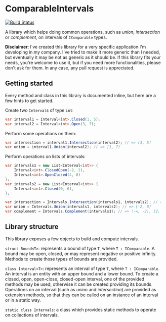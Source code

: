 # ComparableIntervals

[![Build Status](https://travis-ci.com/carlopantaleo/ComparableIntervals.svg?branch=master)](https://travis-ci.com/carlopantaleo/ComparableIntervals)

A library which helps doing common operations, such as _union_, _intersection_ or _complement_, on intervals of
`IComparable` types.

**Disclaimer**: I've created this library for a very specific application I'm developing in my company. I've tried to
make it more generic than I needed, but eventually it may be not as generic as it should be. If this library fits your
needs, you're welcome to use it, but if you need more functionalities, please don't ask for them. In any case, any
pull request is appreciated.


## Getting started

Every method and class in this library is documented inline, but here are a few hints to get started.

Create two `Interval`s of type `int`:
```c#
var interval1 = Interval<int>.Closed(1, 5);
var interval2 = Interval<int>.Open(3, 7);
```

Perform some operations on them:
```c#
var intersection = interval1.Intersection(interval2); // => (3, 5]
var union = interval1.Union(interval2); // => [1, 7)
```

Perform operations on lists of intervals:
```c#
var intervals1 = new List<Interval<int>> {
    Interval<int>.ClosedOpen(-2, 2),
    Interval<int>.OpenClosed(4, 8)
};
var intervals2 = new List<Interval<int>> {
    Interval<int>.Closed(0, 6),
};

var intersection = Intervals.Intersection(intervals1, intervals2); // => [0, 2), (4, 6]
var union = Intervals.Union(intervals1, intervals2); // => [-2, 8]
var complement = Intervals.Complement(intervals1); // => (-∞, -2), [2, 4], (8, ∞)
```

## Library structure

This library exposes a few objects to build and compute intervals.

`struct Bound<T>`: represents a bound of type `T`, where `T : IComparable`.
A bound may be open, closed, or may represent negative or positive infinity. Methods to create those types of bounds
are provided.

`class Interval<T>`: represents an interval of type `T`, where `T : IComparable`.
An interval is an entity with an upper bound and a lower bound. To create a closed, open, open-close, closed-open
interval, one of the provided methods may be used, otherwise it can be created providing its bounds.
Operations on an interval (such as _union_ and _intersection_) are provided as extension methods, so that they can be
called on an instance of an interval or in a static way.

`static class Intervals`: a class which provides static methods to operate on collections of intervals.